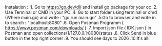 Instalation : .1. Go to https://go.dev/dl/ and install go package for your oc .2. Use Terminal or CMD in your PC .4. Go to start folder using terminal or cmd (Where main.go) and write : "go run main.go" .5.Go to browser and write in to search : "localhost:8080" .6. Open Postman Programm ( https://www.postman.com/downloads/ ) .7. Import json file ( IDK.json ) in Postman and open collections/1/127.0.0.1:8080/status .8. Click Send in blue button in the top right corner .9. You should see days to 2026 .10.It's all!
